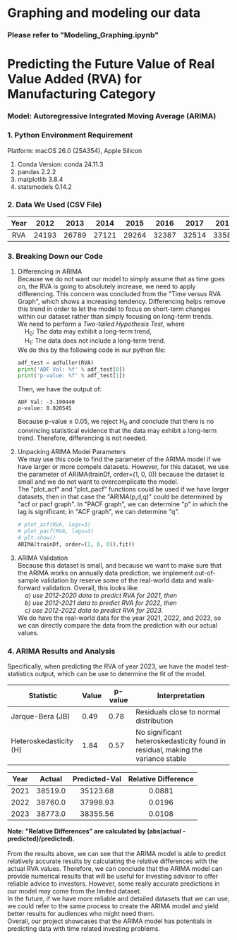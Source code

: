 # Graphing and modeling our data
### Please refer to "Modeling_Graphing.ipynb"

# Predicting the Future Value of Real Value Added (RVA) for Manufacturing Category
### Model: Autoregressive Integrated Moving Average (ARIMA)

### 1. Python Environment Requirement
Platform: macOS 26.0 (25A354), Apple Silicon
1) Conda Version: conda 24.11.3
2) pandas 2.2.2
3) matplotlib 3.8.4
4) statsmodels 0.14.2

### 2. Data We Used (CSV File)
| Year | 2012 | 2013 | 2014 | 2015 | 2016 | 2017 | 2018 | 2019 | 2020 | 2021 | 2022 | 2023 |
|:----:|:----:|:----:|:----:|:----:|:----:|:----:|:----:|:----:|:----:|:----:|:----:|:----:|
| RVA  | 24193 | 26789 | 27121 | 29264 | 32387 | 32514 | 33589 | 37565 | 35618 | 38519 | 38760 | 38773 |

### 3. Breaking Down our Code

1) Differencing in ARIMA <br>
    Because we do not want our model to simply assume that as time goes on, the RVA is going to absolutely increase, 
we need to apply differencing. This concern was concluded from the "Time versus RVA Graph", which shows a increasing tendency.
Differencing helps remove this trend in order to let the model to focus on short-term changes within our dataset rather than 
simply focusing on long-term trends. <br>
    We need to perform a *Two-tailed Hypothesis Test*, where <br>
    &nbsp; &nbsp; H<sub>0</sub>: The data may exhibit a long-term trend, <br>
    &nbsp; &nbsp; H<sub>1</sub>: The data does not include a long-term trend. <br>
    We do this by the following code in our python file: <br>
    ```python
    adf_test = adfuller(RVA)
    print('ADF Val: %f' % adf_test[0])
    print('p-value: %f' % adf_test[1])
    ```
    Then, we have the output of: <br>
    ```text
    ADF Val: -3.190440
    p-value: 0.020545
    ```
    Because p-value ≤ 0.05, we reject H<sub>0</sub> and conclude that there is no convincing statistical evidence that
    the data may exhibit a long-term trend. Therefore, differencing is not needed. <br>

2) Unpacking ARIMA Model Parameters <br>
    We may use this code to find the parameter of the ARIMA model if we have larger or more compelx datasets.
However, for this dataset, we use the parameter of ARIMA(trainDf, order=(1, 0, 0))
because the dataset is small and we do not want to overcomplicate the model. <br> The "plot_acf" and "plot_pacf" functions could be used if we have larger datasets,
then in that case the "ARIMA(p,d,q)" could be determined by "acf or pacf graph". In "PACF graph", we can determine "p" in which
the lag is significant; in "ACF graph", we can determine "q".
    ```python
    # plot_acf(RVA, lags=3)
    # plot_pacf(RVA, lags=3)
    # plt.show()
    ARIMA(trainDf, order=(1, 0, 0)).fit()
    ```
3) ARIMA Validation <br>
    Because this dataset is small, and because we want to make sure that the ARIMA works on annually data prediction, we
implement out-of-sample validation by reserve some of the real-world data and walk-forward validation. Overall, this looks like: <br>
    &nbsp; &nbsp; *a) use 2012-2020 data to predict RVA for 2021, then* <br>
    &nbsp; &nbsp; *b) use 2012-2021 data to predict RVA for 2022, then* <br>
    &nbsp; &nbsp; *c) use 2012-2022 data to predict RVA for 2023.* <br>
    We do have the real-world data for the year 2021, 2022, and 2023, so we can directly compare the data from the prediction with
our actual values.

### 4. ARIMA Results and Analysis
Specifically, when predicting the RVA of year 2023, we have the model test-statistics output, which can be use to determine the fit of the model. <br>

| Statistic              | Value | p-value | Interpretation                                                                  |
|-------------------------|-------|---------|---------------------------------------------------------------------------------|
| Jarque-Bera (JB)       | 0.49  | 0.78    | Residuals close to normal distribution                                          |
| Heteroskedasticity (H) | 1.84  | 0.57    | No significant heteroskedasticity found in residual, making the variance stable |


| Year | Actual  | Predicted-Val | Relative Difference |
|:----:|:-------:|:-------------:|:-------------------:|
| 2021 | 38519.0 | 35123.68      | 0.0881              |
| 2022 | 38760.0 | 37998.93      | 0.0196              |
| 2023 | 38773.0 | 38355.56      | 0.0108              |

**Note: "Relative Differences" are calculated by (abs(actual - predicted)/predicted).** <br> <br>
From the results above, we can see that the ARIMA model is able to predict relatively accurate results by calculating the relative differences
with the actual RVA values. Therefore, we can conclude that the ARIMA model can provide numerical results that will be useful for investing advisor
to offer reliable advice to investors. However, some really accurate predictions in our model may come from the limited dataset. <br> In the future, if we have
more reliable and detailed datasets that we can use, we could refer to the same process to create the ARIMA model and yield better results for audiences
who might need them. <br> Overall, our project showcases that the ARIMA model has potentials in predicting data with time related investing problems.
